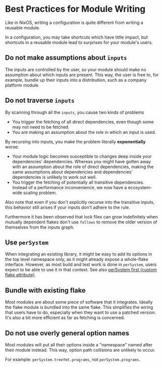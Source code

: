 # Best Practices for Module Writing

Like in NixOS, writing a configuration is quite different from writing a reusable module.

In a configuration, you may take shortcuts which have little impact, but shortcuts in a reusable module lead to surprises for your module's users.

## Do not make assumptions about `inputs`

The inputs are controlled by the user, so your module should make no assumption about which inputs are present.
This way, the user is free to, for example, bundle up their inputs into a distribution, such as a company platform module.

## Do not traverse `inputs`

By scanning through all the `inputs`, you cause two kinds of problems

- You trigger the fetching of all direct dependencies, even though some may not need to be fetched.
- You are making an assumption about the role in which an input is used.

By recursing into inputs, you make the problem literally **exponentially** worse:

- Your module logic becomes susceptible to changes deep inside your dependencies' dependencies. Whereas you might have gotten away with an assumption about the role of direct dependencies, making the same assumptions about dependencies and dependencies' dependencies is unlikely to work out well.
- You trigger the fetching of potentially all transitive dependencies. Instead of a performance inconvenience, we now have a ecosystem-wide scaling problem.

Also note that even if you don't explicitly recurse into the transitive inputs, this behavior still arises if your inputs don't adhere to the rule.

Furthermore it has been observed that lock files can grow indefinitely when mutually dependent flakes don't use `follows` to remove the older version of themselves from the inputs graph.

## Use `perSystem`

When integrating an existing library, it might be easy to add its options in the top level namespace only, as it might already expose a whole-flake interface. However, as most build and test work is done in `perSystem`, users expect to be able to use it in that context. See also [perSystem first (custom flake attribute)](define-custom-flake-attribute.html#persystem-first).

## Bundle with existing flake

Most modules are about some piece of software that it integrates. Ideally the flake module is bundled into the same flake. This simplifies the wiring that users have to do, especially when they want to use a patched version. It's also a bit more efficient as far as fetching is concerned.

## Do not use overly general option names

Most modules will put all their options inside a "namespace" named after their module instead. This way, option path collisions are unlikely to occur.

For example: `perSystem.treefmt.programs`, not `perSystem.programs`.
